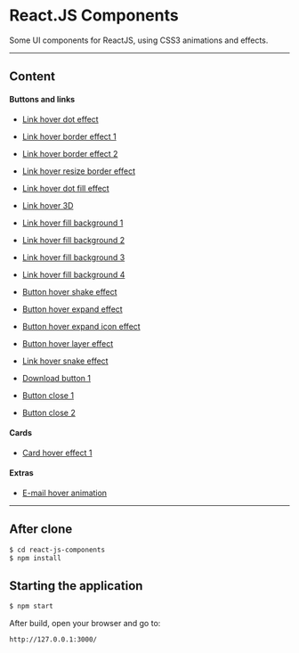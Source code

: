 # React.JS Components

Some UI components for ReactJS, using CSS3 animations and effects.

---

## Content

#### Buttons and links

* [Link hover dot effect](https://github.com/EduardoRotundaro/react-js-components/tree/master/src/templates/buttons/hover-effects-1)

* [Link hover border effect 1](https://github.com/EduardoRotundaro/react-js-components/tree/master/src/templates/buttons/hover-effects-2)

* [Link hover border effect 2](https://github.com/EduardoRotundaro/react-js-components/tree/master/src/templates/buttons/hover-effects-3)

* [Link hover resize border effect](https://github.com/EduardoRotundaro/react-js-components/tree/master/src/templates/buttons/hover-effects-4)

* [Link hover dot fill effect](https://github.com/EduardoRotundaro/react-js-components/tree/master/src/templates/buttons/hover-effects-5)

* [Link hover 3D](https://github.com/EduardoRotundaro/react-js-components/tree/master/src/templates/buttons/hover-effects-6)

* [Link hover fill background 1](https://github.com/EduardoRotundaro/react-js-components/tree/master/src/templates/buttons/hover-effects-7)

* [Link hover fill background 2](https://github.com/EduardoRotundaro/react-js-components/tree/master/src/templates/buttons/hover-effects-8)

* [Link hover fill background 3](https://github.com/EduardoRotundaro/react-js-components/tree/master/src/templates/buttons/hover-effects-9)

* [Link hover fill background 4](https://github.com/EduardoRotundaro/react-js-components/tree/master/src/templates/buttons/hover-effects-10)

* [Button hover shake effect](https://github.com/EduardoRotundaro/react-js-components/tree/master/src/templates/buttons/hover-effects-11)

* [Button hover expand effect](https://github.com/EduardoRotundaro/react-js-components/tree/master/src/templates/buttons/hover-effects-12)

* [Button hover expand icon effect](https://github.com/EduardoRotundaro/react-js-components/tree/master/src/templates/buttons/hover-effects-13)

* [Button hover layer effect ](https://github.com/EduardoRotundaro/react-js-components/tree/master/src/templates/buttons/hover-effects-14)

* [Link hover snake effect](https://github.com/EduardoRotundaro/react-js-components/tree/master/src/templates/buttons/hover-effects-15)

* [Download button 1](https://github.com/EduardoRotundaro/react-js-components/tree/master/src/templates/buttons/download-1)

* [Button close 1](https://github.com/EduardoRotundaro/react-js-components/tree/master/src/templates/buttons/close-1)

* [Button close 2](https://github.com/EduardoRotundaro/react-js-components/tree/master/src/templates/buttons/close-2)

#### Cards

* [Card hover effect 1](https://github.com/EduardoRotundaro/react-js-components/tree/master/src/templates/cards/hover-effect-1)

#### Extras

* [E-mail hover animation](https://github.com/EduardoRotundaro/react-js-components/tree/master/src/templates/extras/mail)

---

## After clone

```sh
$ cd react-js-components
$ npm install
```

## Starting the application

```sh
$ npm start
```

After build, open your browser and go to:

```sh
http://127.0.0.1:3000/
```
